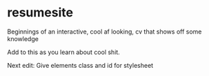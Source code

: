 # resumesite
Beginnings of an interactive, cool af looking, cv that shows off some knowledge

Add to this as you learn about cool shit. 

Next edit: Give elements class and id for stylesheet
